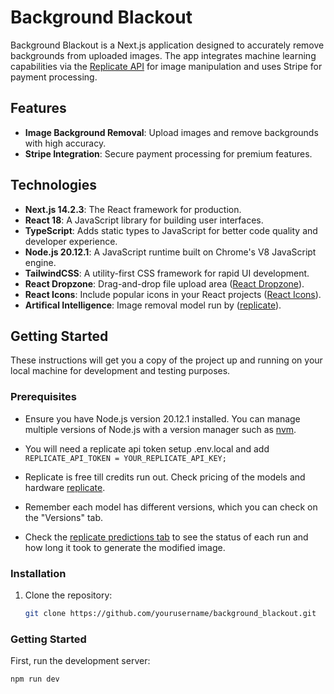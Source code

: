 # Background Blackout

Background Blackout is a Next.js application designed to accurately remove backgrounds from uploaded images. The app integrates machine learning capabilities via the [Replicate API](https://replicate.com/) for image manipulation and uses Stripe for payment processing.

## Features

- **Image Background Removal**: Upload images and remove backgrounds with high accuracy.
- **Stripe Integration**: Secure payment processing for premium features.

## Technologies

- **Next.js 14.2.3**: The React framework for production.
- **React 18**: A JavaScript library for building user interfaces.
- **TypeScript**: Adds static types to JavaScript for better code quality and developer experience.
- **Node.js 20.12.1**: A JavaScript runtime built on Chrome's V8 JavaScript engine.
- **TailwindCSS**: A utility-first CSS framework for rapid UI development.
- **React Dropzone**: Drag-and-drop file upload area ([React Dropzone](https://react-dropzone.js.org)).
- **React Icons**: Include popular icons in your React projects ([React Icons](https://react-icons.github.io/react-icons)).
- **Artifical Intelligence**: Image removal model run by ([replicate](https://replicate.com/cjwbw/rembg)).

## Getting Started

These instructions will get you a copy of the project up and running on your local machine for development and testing purposes.

### Prerequisites

- Ensure you have Node.js version 20.12.1 installed. You can manage multiple versions of Node.js with a version manager such as [nvm](https://github.com/nvm-sh/nvm).

- You will need a replicate api token setup .env.local and add `REPLICATE_API_TOKEN = YOUR_REPLICATE_API_KEY;`

- Replicate is free till credits run out. Check pricing of the models and hardware [replicate](https://replicate.com/pricing).

- Remember each model has different versions, which you can check on the "Versions" tab.

- Check the [replicate predictions tab](https://replicate.com/predictions) to see the status of each run and how long it took to generate the modified image.

### Installation

1. Clone the repository:
   ```bash
   git clone https://github.com/yourusername/background_blackout.git
   ```

### Getting Started

First, run the development server:

```bash
npm run dev

```
